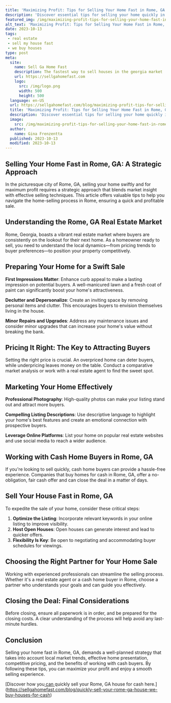 ```yaml
---
title: 'Maximizing Profit: Tips for Selling Your Home Fast in Rome, GA'
description: 'Discover essential tips for selling your home quickly in Rome, GA. Unlock strategies to maximize profit and satisfy your curious mind.'
featured_img: /img/maximizing-profit-tips-for-selling-your-home-fast-in-rome-ga.webp
alt_text: 'Maximizing Profit: Tips for Selling Your Home Fast in Rome, GA'
date: 2023-10-13
tags:
 - real estate
 - sell my house fast
 - we buy houses
type: post
meta:
  site:
    name: Sell Ga Home Fast
    description: The fastest way to sell houses in the georgia market
    url: https://sellgahomefast.com
    logo:
      src: /img/logo.png
      width: 500
      height: 500
  language: en-US
  url: https://sellgahomefast.com/blog/maximizing-profit-tips-for-selling-your-home-fast-in-rome-ga
  title: 'Maximizing Profit: Tips for Selling Your Home Fast in Rome, GA'
  description: 'Discover essential tips for selling your home quickly in Rome, GA. Unlock strategies to maximize profit and satisfy your curious mind.'
  image:
    src: /img/maximizing-profit-tips-for-selling-your-home-fast-in-rome-ga.webp
  author:
    name: Gina Frenzentta
  published: 2023-10-13
  modified: 2023-10-13
---
```



## Selling Your Home Fast in Rome, GA: A Strategic Approach

In the picturesque city of Rome, GA, selling your home swiftly and for maximum profit requires a strategic approach that blends market insight with effective selling techniques. This article offers valuable tips to help you navigate the home-selling process in Rome, ensuring a quick and profitable sale.

## Understanding the Rome, GA Real Estate Market

Rome, Georgia, boasts a vibrant real estate market where buyers are consistently on the lookout for their next home. As a homeowner ready to sell, you need to understand the local dynamics—from pricing trends to buyer preferences—to position your property competitively.

## Preparing Your Home for a Swift Sale

**First Impressions Matter**: Enhance curb appeal to make a lasting impression on potential buyers. A well-manicured lawn and a fresh coat of paint can significantly boost your home's attractiveness.

**Declutter and Depersonalize**: Create an inviting space by removing personal items and clutter. This encourages buyers to envision themselves living in the house.

**Minor Repairs and Upgrades**: Address any maintenance issues and consider minor upgrades that can increase your home's value without breaking the bank.

## Pricing It Right: The Key to Attracting Buyers

Setting the right price is crucial. An overpriced home can deter buyers, while underpricing leaves money on the table. Conduct a comparative market analysis or work with a real estate agent to find the sweet spot.

## Marketing Your Home Effectively

**Professional Photography**: High-quality photos can make your listing stand out and attract more buyers.

**Compelling Listing Descriptions**: Use descriptive language to highlight your home's best features and create an emotional connection with prospective buyers.

**Leverage Online Platforms**: List your home on popular real estate websites and use social media to reach a wider audience.

## Working with Cash Home Buyers in Rome, GA

If you're looking to sell quickly, cash home buyers can provide a hassle-free experience. Companies that buy homes for cash in Rome, GA, offer a no-obligation, fair cash offer and can close the deal in a matter of days.

## Sell Your House Fast in Rome, GA

To expedite the sale of your home, consider these critical steps:

1. **Optimize the Listing**: Incorporate relevant keywords in your online listing to improve visibility.
2. **Host Open Houses**: Open houses can generate interest and lead to quicker offers.
3. **Flexibility Is Key**: Be open to negotiating and accommodating buyer schedules for viewings.

## Choosing the Right Partner for Your Home Sale

Working with experienced professionals can streamline the selling process. Whether it's a real estate agent or a cash home buyer in Rome, choose a partner who understands your goals and can guide you effectively.

## Closing the Deal: Final Considerations

Before closing, ensure all paperwork is in order, and be prepared for the closing costs. A clear understanding of the process will help avoid any last-minute hurdles.

## Conclusion

Selling your home fast in Rome, GA, demands a well-planned strategy that takes into account local market trends, effective home presentation, competitive pricing, and the benefits of working with cash buyers. By following these tips, you can maximize your profit and enjoy a smooth selling experience.

[Discover how you[  can  ](https://sellgahomefast.com/blog/exploring-the-rise-of-we-buy-houses-in-rome-ga-a-trend-analysis)quickly sell your Rome, GA house for cash here.](https://sellgahomefast.com/blog/quickly-sell-your-rome-ga-house-we-buy-houses-for-cash)